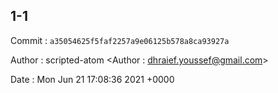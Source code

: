 ## 1-1 

 Commit : `a35054625f5faf2257a9e06125b578a8ca93927a`

 Author : scripted-atom <Author : dhraief.youssef@gmail.com> 

 Date 	: Mon Jun 21 17:08:36 2021 +0000 

